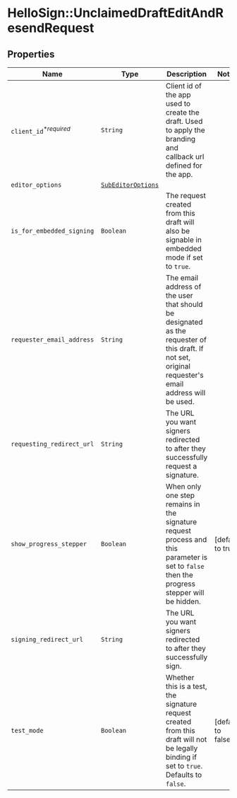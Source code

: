# HelloSign::UnclaimedDraftEditAndResendRequest



## Properties

| Name | Type | Description | Notes |
| ---- | ---- | ----------- | ----- |
| `client_id`<sup>*_required_</sup> | ```String``` |  Client id of the app used to create the draft. Used to apply the branding and callback url defined for the app.  |  |
| `editor_options` | [```SubEditorOptions```](SubEditorOptions.md) |    |  |
| `is_for_embedded_signing` | ```Boolean``` |  The request created from this draft will also be signable in embedded mode if set to `true`.  |  |
| `requester_email_address` | ```String``` |  The email address of the user that should be designated as the requester of this draft. If not set, original requester&#39;s email address will be used.  |  |
| `requesting_redirect_url` | ```String``` |  The URL you want signers redirected to after they successfully request a signature.  |  |
| `show_progress_stepper` | ```Boolean``` |  When only one step remains in the signature request process and this parameter is set to `false` then the progress stepper will be hidden.  |  [default to true] |
| `signing_redirect_url` | ```String``` |  The URL you want signers redirected to after they successfully sign.  |  |
| `test_mode` | ```Boolean``` |  Whether this is a test, the signature request created from this draft will not be legally binding if set to `true`. Defaults to `false`.  |  [default to false] |


